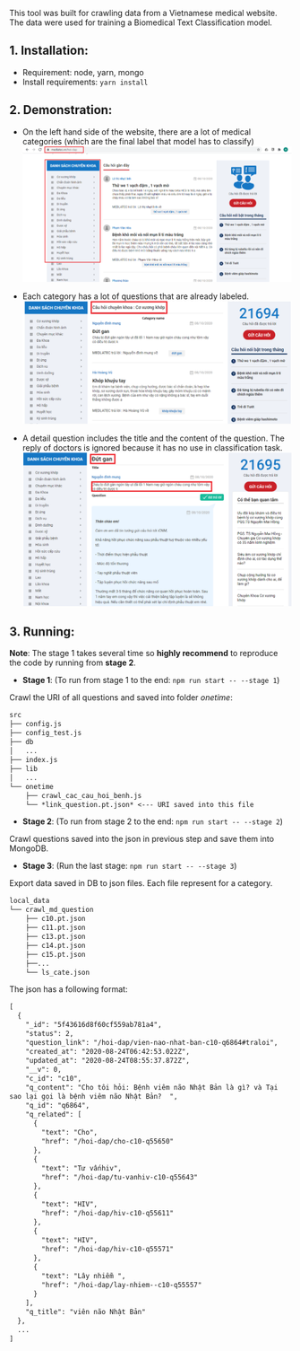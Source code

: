 This tool was built for crawling data from a Vietnamese medical website. The data were used for training a Biomedical Text Classification model.

## 1. Installation:

- Requirement: node, yarn, mongo
- Install requirements: ``` yarn install ```

## 2. Demonstration:

- On the left hand side of the website, there are a lot of medical categories (which are the final label that model has to classify)
![List of categories](https://github.com/minhnq97/crawling-medical-data/blob/master/categories.PNG?raw=true)

- Each category has a lot of questions that are already labeled.
![Example of questions inside a category](https://github.com/minhnq97/crawling-medical-data/blob/master/inside_cate.PNG?raw=true)

- A detail question includes the title and the content of the question. The reply of doctors is ignored because it has no use in classification task.
![Detail of a question](https://github.com/minhnq97/crawling-medical-data/blob/master/question.PNG?raw=true)

## 3. Running:

**Note**: The stage 1 takes several time so **highly recommend** to reproduce the code by running from **stage 2**.

- **Stage 1**: (To run from stage 1 to the end: ```npm run start -- --stage 1```)

Crawl the URI of all questions and saved into folder *onetime*:

```
src
├── config.js
├── config_test.js
├── db
│   ...
├── index.js
├── lib
│   ...
└── onetime
    ├── crawl_cac_cau_hoi_benh.js
    └── *link_question.pt.json* <--- URI saved into this file
```
- **Stage 2**: (To run from stage 2 to the end: ```npm run start -- --stage 2```)

Crawl questions saved into the json in previous step and save them into MongoDB.

- **Stage 3**: (Run the last stage: ```npm run start -- --stage 3```)

Export data saved in DB to json files. Each file represent for a category.
```
local_data
└── crawl_md_question
    ├── c10.pt.json
    ├── c11.pt.json
    ├── c13.pt.json
    ├── c14.pt.json
    ├── c15.pt.json
    ├──...
    └── ls_cate.json
```

The json has a following format:

```
[
  {
    "_id": "5f43616d8f60cf559ab781a4",
    "status": 2,
    "question_link": "/hoi-dap/vien-nao-nhat-ban-c10-q6864#traloi",
    "created_at": "2020-08-24T06:42:53.022Z",
    "updated_at": "2020-08-24T08:55:37.872Z",
    "__v": 0,
    "c_id": "c10",
    "q_content": "Cho tôi hỏi: Bệnh viêm não Nhật Bản là gì? và Tại sao lại gọi là bệnh viêm não Nhật Bản?  ",
    "q_id": "q6864",
    "q_related": [
      {
        "text": "Cho",
        "href": "/hoi-dap/cho-c10-q55650"
      },
      {
        "text": "Tư vấnhiv",
        "href": "/hoi-dap/tu-vanhiv-c10-q55643"
      },
      {
        "text": "HIV",
        "href": "/hoi-dap/hiv-c10-q55611"
      },
      {
        "text": "HIV",
        "href": "/hoi-dap/hiv-c10-q55571"
      },
      {
        "text": "Lây nhiễm ",
        "href": "/hoi-dap/lay-nhiem--c10-q55557"
      }
    ],
    "q_title": "viên não Nhật Bản"
  },
  ...
]
```
